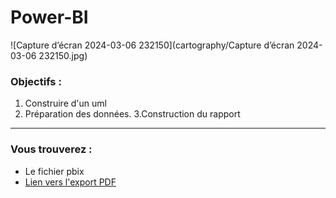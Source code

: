 # Power-BI
![Capture d’écran 2024-03-06 232150](cartography/Capture d’écran 2024-03-06 232150.jpg)

### Objectifs :


1. Construire d'un uml
2. Préparation des données.
3.Construction du rapport


***

### Vous trouverez :

* Le fichier pbix
* [Lien vers l'export PDF](https://github.com/Razan-ALTUJJAR/Power-BI/blob/main/ANALYSE%20des%20ventes.pdf)  


